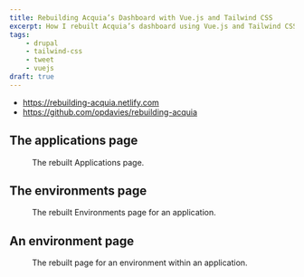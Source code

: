 ```yaml
---
title: Rebuilding Acquia’s Dashboard with Vue.js and Tailwind CSS
excerpt: How I rebuilt Acquia’s dashboard using Vue.js and Tailwind CSS.
tags:
    - drupal
    - tailwind-css
    - tweet
    - vuejs
draft: true
---
```

- https://rebuilding-acquia.netlify.com
- https://github.com/opdavies/rebuilding-acquia

## The applications page

<figure>
  <img src="/images/blog/rebuilding-acquia-vue-tailwind/1-applications.png" alt="" class="border border-grey-light p-2">
  <figcaption>The rebuilt Applications page.</figcaption>
</figure>

## The environments page

<figure>
  <img src="/images/blog/rebuilding-acquia-vue-tailwind/2-environments.png" alt="" class="border border-grey-light p-2">
  <figcaption>The rebuilt Environments page for an application.</figcaption>
</figure>

## An environment page

<figure>
  <img src="/images/blog/rebuilding-acquia-vue-tailwind/3-environment.png" alt="" class="border border-grey-light p-2">
  <figcaption>The rebuilt page for an environment within an application.</figcaption>
</figure>
